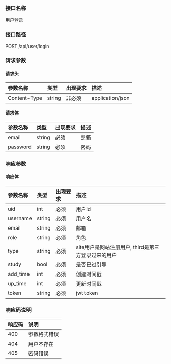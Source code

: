 ### 接口名称
用户登录

### 接口路径
POST /api/user/login

### 请求参数

#### 请求头

参数名称     | 类型   | 出现要求 | 描述
:------------|:-------|:------|:----------------
Content-Type | string | 非必须   | application/json

#### 请求体

参数名称 | 类型   | 出现要求 | 描述
:--------|:-------|:-------|:--
email    | string | 必须     | 邮箱
password | string | 必须     | 密码

### 响应参数

#### 响应体

参数名称 | 类型   | 出现要求 | 描述
:--------|:-------|:-------|:-------------------------------
uid      | int    | 必须     | 用户id
username | string | 必须     | 用户名
email    | string | 必须     | 邮箱
role     | string | 必须     | 角色
type     | string | 必须     | site用户是网站注册用户, third是第三方登录过来的用户
study    | bool   | 必须     | 是否已过引导
add_time | int    | 必须     | 创建时间戳
up_time  | int    | 必须     | 更新时间戳
token    | string | 必须     | jwt token

### 响应码说明

响应码 | 说明
:------|:------
400    | 参数格式错误
404    | 用户不存在
405    | 密码错误